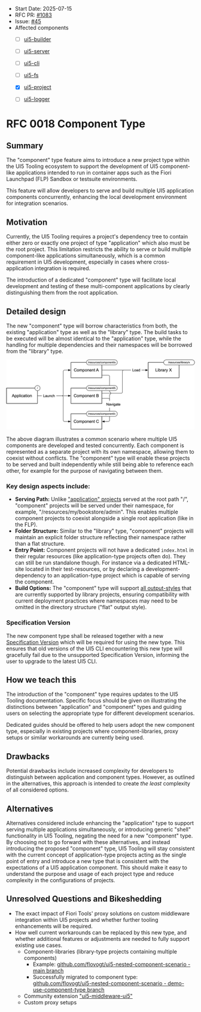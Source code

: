 - Start Date: 2025-07-15
- RFC PR: [#1083](https://github.com/SAP/ui5-tooling/pull/1083)
- Issue: [#45](https://github.com/SAP/ui5-tooling/issues/45)
- Affected components
    + [ ] [ui5-builder](https://github.com/SAP/ui5-builder)
    + [ ] [ui5-server](https://github.com/SAP/ui5-server)
    + [ ] [ui5-cli](https://github.com/SAP/ui5-cli)
    + [ ] [ui5-fs](https://github.com/SAP/ui5-fs)
    + [x] [ui5-project](https://github.com/SAP/ui5-project)
    + [ ] [ui5-logger](https://github.com/SAP/ui5-logger)


# RFC 0018 Component Type

## Summary

The "component" type feature aims to introduce a new project type within the UI5 Tooling ecosystem to support the development of UI5 component-like applications intended to run in container apps such as the Fiori Launchpad (FLP) Sandbox or testsuite environments.

This feature will allow developers to serve and build multiple UI5 application components concurrently, enhancing the local development environment for integration scenarios.

## Motivation

Currently, the UI5 Tooling requires a project's dependency tree to contain either zero or exactly one project of type "application" which also must be the root project. This limitation restricts the ability to serve or build multiple component-like applications simultaneously, which is a common requirement in UI5 development, especially in cases where cross-application integration is required.

The introduction of a dedicated "component" type will facilitate local development and testing of these multi-component applications by clearly distinguishing them from the root application.

## Detailed design

The new "component" type will borrow characteristics from both, the existing "application" type as well as the "library" type. The build tasks to be executed will be almost identical to the "application" type, while the handling for multiple dependencies and their namespaces will be borrowed from the "library" type.

![Overview of the component type](./resources/0018-component-type/Overview.png)

The above diagram illustrates a common scenario where multiple UI5 components are developed and tested concurrently. Each component is represented as a separate project with its own namespace, allowing them to coexist without conflicts. The "component" type will enable these projects to be served and built independently while still being able to reference each other, for example for the purpose of navigating between them.

### Key design aspects include:

* **Serving Path:** Unlike ["application" projects](https://sap.github.io/ui5-tooling/stable/pages/Project/#application) served at the root path "/", "component" projects will be served under their namespace, for example, "/resources/my/bookstore/admin". This enables multiple component projects to coexist alongside a single root application (like in the FLP).
* **Folder Structure:** Similar to the "library" type, "component" projects will maintain an explicit folder structure reflecting their namespace rather than a flat structure.
* **Entry Point:** Component projects will not have a dedicated `index.html` in their regular resources (like application-type projects often do). They can still be run standalone though. For instance via a dedicated HTML-site located in their test-resources, or by declaring a development-dependency to an application-type project which is capable of serving the component.
* **Build Options:** The "component" type will support [all output-styles](https://sap.github.io/ui5-tooling/stable/pages/Project/#build-output-style) that are currently supported by library projects, ensuring compatibility with current deployment practices where namespaces may need to be omitted in the directory structure ("flat" output style).

### Specification Version

The new component type shall be released together with a new [Specification Version](https://sap.github.io/ui5-tooling/stable/pages/Configuration/#specification-versions) which will be required for using the new type. This ensures that old versions of the UI5 CLI encountering this new type will gracefully fail due to the unsupported Specification Version, informing the user to upgrade to the latest UI5 CLI.

## How we teach this

The introduction of the "component" type requires updates to the UI5 Tooling documentation. Specific focus should be given on illustrating the distinctions between "application" and "component" types and guiding users on selecting the appropriate type for different development scenarios.

Dedicated guides should be offered to help users adopt the new component type, especially in existing projects where component-libraries, proxy setups or similar workarounds are currently being used.

## Drawbacks

Potential drawbacks include increased complexity for developers to distinguish between application and component types. However, as outlined in the alternatives, this approach is intended to create _the least_ complexity of all considered options.

## Alternatives

Alternatives considered include enhancing the "application" type to support serving multiple applications simultaneously, or introducing generic "shell" functionality in UI5 Tooling, negating the need for a new "component" type. By choosing not to go forward with these alternatives, and instead introducing the proposed "component" type, UI5 Tooling will stay consistent with the current concept of application-type projects acting as the single point of entry and introduce a new type that is consistent with the expectations of a UI5 application component. This should make it easy to understand the purpose and usage of each project type and reduce complexity in the configurations of projects.

## Unresolved Questions and Bikeshedding

* The exact impact of Fiori Tools' proxy solutions on custom middleware integration within UI5 projects and whether further tooling enhancements will be required.
* How well current workarounds can be replaced by this new type, and whether additional features or adjustments are needed to fully support existing use cases.
    * Component-libraries (library-type projects containing multiple components)
        * Example: [github.com/flovogt/ui5-nested-component-scenario - main branch](https://github.com/flovogt/ui5-nested-component-scenario/)
        * Successfully migrated to component type: [github.com/flovogt/ui5-nested-component-scenario - demo-use-component-type branch](https://github.com/flovogt/ui5-nested-component-scenario/tree/demo-use-component-type)
    * Community extension ["ui5-middleware-ui5"](https://github.com/ui5-community/ui5-ecosystem-showcase/tree/main/packages/ui5-middleware-ui5)
    * Custom proxy setups
